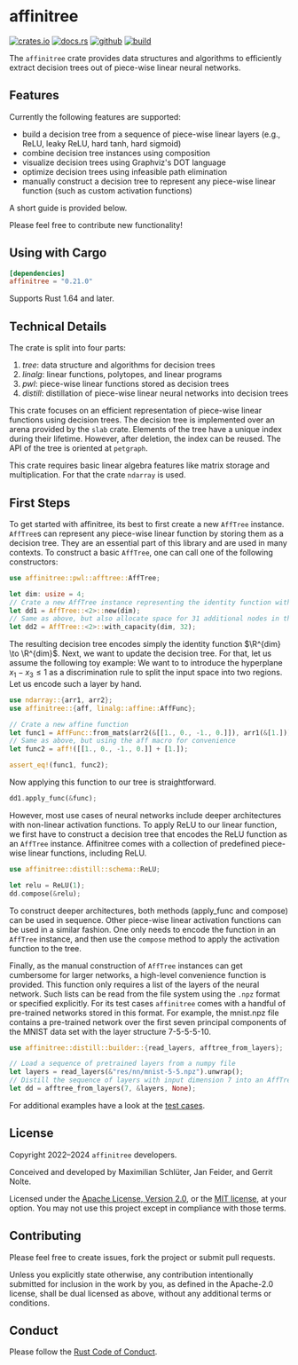 # affinitree

[![crates.io](https://img.shields.io/crates/v/affinitree.svg?logo=rust)](https://crates.io/crates/affinitree)
[![docs.rs](https://img.shields.io/badge/affinitree-darkseagreen?logo=rust&label=docs.rs)](https://docs.rs/affinitree/latest/affinitree)
[![github](https://img.shields.io/badge/affinitree-cadetblue?logo=github&label=GitHub)](https://github.com/Conturing/affinitree) 
[![build](https://github.com/Conturing/affinitree/actions/workflows/ci.yml/badge.svg)](https://github.com/Conturing/affinitree/actions) 

The ``affinitree`` crate provides data structures and algorithms to efficiently extract decision trees out of piece-wise linear neural networks.

## Features

Currently the following features are supported:
 - build a decision tree from a sequence of piece-wise linear layers (e.g., ReLU, leaky ReLU, hard tanh, hard sigmoid)
 - combine decision tree instances using composition
 - visualize decision trees using Graphviz's DOT language
 - optimize decision trees using infeasible path elimination
 - manually construct a decision tree to represent any piece-wise linear function (such as custom activation functions)

A short guide is provided below.

Please feel free to contribute new functionality!

## Using with Cargo

```toml
[dependencies]
affinitree = "0.21.0"
```

Supports Rust 1.64 and later.

## Technical Details

The crate is split into four parts:

1. *tree*: data structure and algorithms for decision trees
2. *linalg*: linear functions, polytopes, and linear programs
3. *pwl*: piece-wise linear functions stored as decision trees
4. *distill*: distillation of piece-wise linear neural networks into decision trees

This crate focuses on an efficient representation of piece-wise linear functions using decision trees.
The decision tree is implemented over an arena provided by the `slab` crate.
Elements of the tree have a unique index during their lifetime.
However, after deletion, the index can be reused.
The API of the tree is oriented at `petgraph`.

This crate requires basic linear algebra features like matrix storage and multiplication.
For that the crate `ndarray` is used.


## First Steps

To get started with affinitree, its best to first create a new `AffTree` instance.
`AffTree`s can represent any piece-wise linear function by storing them as a decision tree.
They are an essential part of this library and are used in many contexts.
To construct a basic `AffTree`, one can call one of the following constructors:
```rust
use affinitree::pwl::afftree::AffTree;

let dim: usize = 4;
// Crate a new AffTree instance representing the identity function with input dimension 4
let dd1 = AffTree::<2>::new(dim);
// Same as above, but also allocate space for 31 additional nodes in the tree
let dd2 = AffTree::<2>::with_capacity(dim, 32);
```

The resulting decision tree encodes simply the identity function $\R^{dim} \to \R^{dim}$.
Next, we want to update the decision tree.
For that, let us assume the following toy example:
We want to to introduce the hyperplane $x_1 - x_3 \leq 1$ as a discrimination rule to split the input space into two regions.
Let us encode such a layer by hand.

```rust
use ndarray::{arr1, arr2};
use affinitree::{aff, linalg::affine::AffFunc};

// Crate a new affine function
let func1 = AffFunc::from_mats(arr2(&[[1., 0., -1., 0.]]), arr1(&[1.]));
// Same as above, but using the aff macro for convenience
let func2 = aff!([[1., 0., -1., 0.]] + [1.]);

assert_eq!(func1, func2);
```

Now applying this function to our tree is straightforward.

```rust
dd1.apply_func(&func);
```

However, most use cases of neural networks include deeper architectures with non-linear activation functions.
To apply ReLU to our linear function, we first have to construct a decision tree that encodes the ReLU function as an `AffTree` instance.
Affinitree comes with a collection of predefined piece-wise linear functions, including ReLU.

```rust
use affinitree::distill::schema::ReLU;

let relu = ReLU(1);
dd.compose(&relu);
```

To construct deeper architectures, both methods (apply_func and compose) can be used in sequence.
Other piece-wise linear activation functions can be used in a similar fashion.
One only needs to encode the function in an `AffTree` instance, and then use the `compose` method to apply
the activation function to the tree.

Finally, as the manual construction of `AffTree` instances can get cumbersome for larger networks, a high-level convenience function is provided.
This function only requires a list of the layers of the neural network.
Such lists can be read from the file system using the `.npz` format or specified explicitly.
For its test cases `affinitree` comes with a handful of pre-trained networks stored in this format.
For example, the mnist.npz file contains a pre-trained network over the first seven principal components of the MNIST data set with the layer structure 7-5-5-5-10.

```rust
use affinitree::distill::builder::{read_layers, afftree_from_layers};

// Load a sequence of pretrained layers from a numpy file
let layers = read_layers(&"res/nn/mnist-5-5.npz").unwrap();
// Distill the sequence of layers with input dimension 7 into an AffTree without a precondition
let dd = afftree_from_layers(7, &layers, None);
```

For additional examples have a look at the [test cases](tests).

## License

Copyright 2022–2024 `affinitree` developers.

Conceived and developed by Maximilian Schlüter, Jan Feider, and Gerrit Nolte.

Licensed under the [Apache License, Version 2.0](LICENSE-APACHE), or the [MIT
license](LICENSE-MIT), at your option. You may not use this project except in
compliance with those terms.

## Contributing

Please feel free to create issues, fork the project or submit pull requests.

Unless you explicitly state otherwise, any contribution intentionally submitted
for inclusion in the work by you, as defined in the Apache-2.0 license, shall be
dual licensed as above, without any additional terms or conditions.

## Conduct

Please follow the [Rust Code of Conduct].

[Rust Code of Conduct]: https://www.rust-lang.org/conduct.html